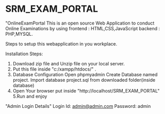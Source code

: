 # SRM_EXAM_PORTAL

"OnlineExamPortal
This is an open source Web Application to conduct Online Examinations by using
frontend : HTML,CSS,JavaScript
backend : PHP,MYSQL.

Steps to setup this webapplication in you workplace.

Installation Steps:
1. Download zip file and Unzip file on your local server.
2. Put this file inside "c:/xampp/htdocs/" .
3. Database Configuration
Open phpmyadmin
Create Database named project.
Import database project.sql from downloaded folder(inside database)
4. Open Your browser put inside "http://localhost/SRM_EXAM_PORTAL"
5.Run and enjoy


"Admin Login Details"
Login Id: admin@admin.com
Password: admin


